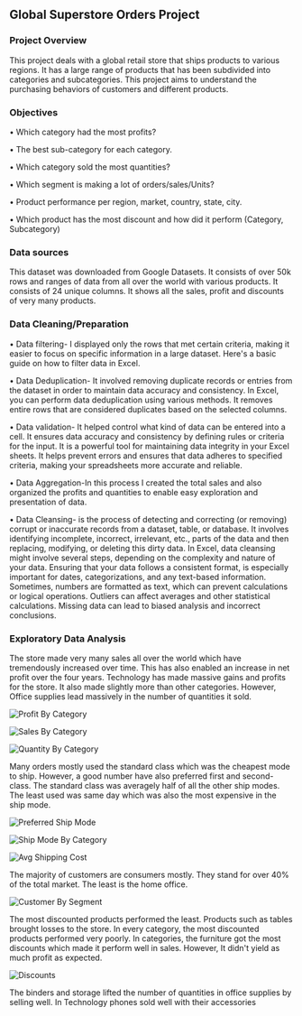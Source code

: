 ## Global Superstore Orders Project
### Project Overview
This project deals with a global retail store that ships products to various regions. It has a large range of products that has been subdivided into categories and subcategories. This project aims to understand the purchasing behaviors of customers and different products.

### Objectives
•	Which category had the most profits?

•	The best sub-category for each category.

•	Which category sold the most quantities?

•	Which segment is making a lot of orders/sales/Units?

•	Product performance per region, market, country, state, city.

•	Which product has the most discount and how did it perform (Category, Subcategory)

### Data sources
This dataset was downloaded from Google Datasets. It consists of over 50k rows and ranges of data from all over the world with various products. It consists of 24 unique columns. It shows all the sales, profit and discounts of very many products.

### Data Cleaning/Preparation
•	Data filtering- I displayed only the rows that met certain criteria, making it easier to focus on specific information in a large dataset. Here's a basic guide on how to filter data in Excel.

•	Data Deduplication- It involved removing duplicate records or entries from the dataset in order to maintain data accuracy and consistency. In Excel, you can perform data deduplication using various methods. It removes entire rows that are considered duplicates based on the selected columns. 

•	Data validation- It helped control what kind of data can be entered into a cell. It ensures data accuracy and consistency by defining rules or criteria for the input. It is a powerful tool for maintaining data integrity in your Excel sheets. It helps prevent errors and ensures that data adheres to specified criteria, making your spreadsheets more accurate and reliable.

•	Data Aggregation-In this process I created the total sales and also organized the profits and quantities to enable easy exploration and presentation of data.

•	Data Cleansing- is the process of detecting and correcting (or removing) corrupt or inaccurate records from a dataset, table, or database. It involves identifying incomplete, incorrect, irrelevant, etc., parts of the data and then replacing, modifying, or deleting this dirty data. In Excel, data cleansing might involve several steps, depending on the complexity and nature of your data. Ensuring that your data follows a consistent format, is especially important for dates, categorizations, and any text-based information. Sometimes, numbers are formatted as text, which can prevent calculations or logical operations. Outliers can affect averages and other statistical calculations. Missing data can lead to biased analysis and incorrect conclusions.

### Exploratory Data Analysis
The store made very many sales all over the world which have tremendously increased over time. This has also enabled an increase in net profit over the four years.
Technology has made massive gains and profits for the store. It also made slightly more than other categories. However, Office supplies lead massively in the number of quantities it sold.

![Profit By Category](https://github.com/datawithlusaka/Superstore-Orders-Project/blob/main/Images/profit_by_category.jpg)


![Sales By Category](https://github.com/datawithlusaka/Superstore-Orders-Project/blob/main/Images/sales_by_category.jpg)


![Quantity By Category](https://github.com/datawithlusaka/Superstore-Orders-Project/blob/main/Images/quantity_by_category.jpg)


Many orders mostly used the standard class which was the cheapest mode to ship. However, a good number have also preferred first and second-class. The standard class was averagely half of all the other ship modes. The least used was same day which was also the most expensive in the ship mode.

![Preferred Ship Mode](https://github.com/datawithlusaka/Superstore-Orders-Project/blob/main/Images/preferred_ship_mode.jpg)

![Ship Mode By Category](https://github.com/datawithlusaka/Superstore-Orders-Project/blob/main/Images/category_ship_mode.jpg)

![Avg Shipping Cost](https://github.com/datawithlusaka/Superstore-Orders-Project/blob/main/Images/avg_cost_by_ship_mode.jpg)



The majority of customers are consumers mostly. They stand for over 40% of the total market. The least is the home office.

![Customer By Segment](https://github.com/datawithlusaka/Superstore-Orders-Project/blob/main/Images/customers_by_segment.jpg)



The most discounted products performed the least. Products such as tables brought losses to the store. In every category, the most discounted products performed very poorly. In categories, the furniture got the most discounts which made it perform well in sales. However, It didn't yield as much profit as expected.

![Discounts](https://github.com/datawithlusaka/Superstore-Orders-Project/blob/main/Images/discounts.jpg)


The binders and storage lifted the number of quantities in office supplies by selling well. In Technology phones sold well with their accessories



